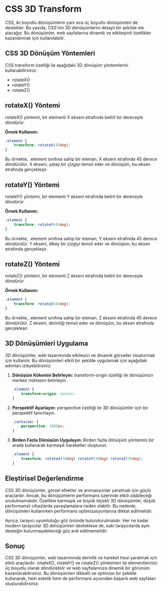 # CSS 3D Transform

CSS, iki boyutlu dönüşümlerin yanı sıra üç boyutlu dönüşümleri de destekler. Bu yazıda, CSS'nin 3D dönüşümlerini detaylı bir şekilde ele alacağız. Bu dönüşümler, web sayfalarına dinamik ve etkileşimli özellikler kazandırmak için kullanılabilir.

## CSS 3D Dönüşüm Yöntemleri

CSS transform özelliği ile aşağıdaki 3D dönüşüm yöntemlerini kullanabilirsiniz:

- rotateX()
- rotateY()
- rotateZ()

## rotateX() Yöntemi

rotateX() yöntemi, bir elementi X ekseni etrafında belirli bir dereceyle döndürür.

**Örnek Kullanım:**
```css
.element {
    transform: rotateX(45deg);
}
```
Bu örnekte, .element sınıfına sahip bir eleman, X ekseni etrafında 45 derece döndürülür. X ekseni, yatay bir çizgiyi temsil eder ve dönüşüm, bu eksen etrafında gerçekleşir.

## rotateY() Yöntemi

rotateY() yöntemi, bir elementi Y ekseni etrafında belirli bir dereceyle döndürür.

**Örnek Kullanım:**
```css
.element {
    transform: rotateY(45deg);
}
```
Bu örnekte, .element sınıfına sahip bir eleman, Y ekseni etrafında 45 derece döndürülür. Y ekseni, dikey bir çizgiyi temsil eder ve dönüşüm, bu eksen etrafında gerçekleşir.

## rotateZ() Yöntemi

rotateZ() yöntemi, bir elementi Z ekseni etrafında belirli bir dereceyle döndürür.

**Örnek Kullanım:**
```css
.element {
    transform: rotateZ(45deg);
}
```
Bu örnekte, .element sınıfına sahip bir eleman, Z ekseni etrafında 45 derece döndürülür. Z ekseni, derinliği temsil eder ve dönüşüm, bu eksen etrafında gerçekleşir.

## 3D Dönüşümleri Uygulama

3D dönüşümler, web tasarımında etkileyici ve dinamik görseller oluşturmak için kullanılır. Bu dönüşümleri etkili bir şekilde uygulamak için aşağıdaki adımları izleyebilirsiniz:

1. **Dönüşüm Kökenini Belirleyin:** transform-origin özelliği ile dönüşümün merkez noktasını belirleyin.
   ```css
   .element {
       transform-origin: center;
   }
   ```
2. **Perspektif Ayarlayın:** perspective özelliği ile 3D dönüşümler için bir perspektif tanımlayın.
   ```css
   .container {
       perspective: 1000px;
   }
   ```
3. **Birden Fazla Dönüşüm Uygulayın:** Birden fazla dönüşüm yöntemini bir arada kullanarak karmaşık hareketler oluşturun.
   ```css
   .element {
       transform: rotateX(30deg) rotateY(30deg) rotateZ(30deg);
   }
   ```

## Eleştirisel Değerlendirme

CSS 3D dönüşümler, görsel efektler ve animasyonlar yaratmak için güçlü araçlardır. Ancak, bu dönüşümlerin performans üzerinde etkili olabileceği unutulmamalıdır. Özellikle karmaşık ve büyük ölçekli 3D dönüşümler, düşük performanslı cihazlarda yavaşlamalara neden olabilir. Bu nedenle, dönüşümleri kullanırken performans optimizasyonlarına dikkat edilmelidir.

Ayrıca, tarayıcı uyumluluğu göz önünde bulundurulmalıdır. Her ne kadar modern tarayıcılar 3D dönüşümleri desteklese de, eski tarayıcılarda aynı desteğin bulunmayabileceği göz ardı edilmemelidir.

## Sonuç

CSS 3D dönüşümler, web tasarımında derinlik ve hareket hissi yaratmak için etkili araçlardır. rotateX(), rotateY() ve rotateZ() yöntemleri ile elementlerinizi üç boyutlu olarak döndürebilir ve web sayfalarınıza dinamik bir görünüm kazandırabilirsiniz. Bu dönüşümleri dikkatli ve optimize bir şekilde kullanarak, hem estetik hem de performans açısından başarılı web sayfaları oluşturabilirsiniz.